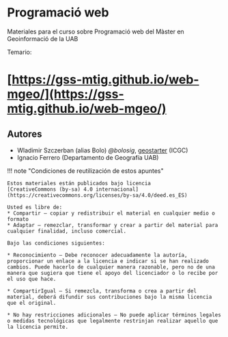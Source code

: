 # Programació web

Materiales para el curso sobre Programació web del Màster en Geoinformació de la UAB

Temario:

# [https://gss-mtig.github.io/web-mgeo/](https://gss-mtig.github.io/web-mgeo/)


## Autores

* Wladimir Szczerban (alias Bolo) *@bolosig*, [geostarter](http://betaportal.icgc.cat) (ICGC)
* Ignacio Ferrero (Departamento de Geografía UAB)

!!! note "Condiciones de reutilización de estos apuntes"

    Estos materiales están publicados bajo licencia
    [CreativeCommons (by-sa) 4.0 internacional](https://creativecommons.org/licenses/by-sa/4.0/deed.es_ES)

    Usted es libre de:
    * Compartir — copiar y redistribuir el material en cualquier medio o formato
    * Adaptar — remezclar, transformar y crear a partir del material para cualquier finalidad, incluso comercial.

    Bajo las condiciones siguientes:

    * Reconocimiento — Debe reconocer adecuadamente la autoría, proporcionar un enlace a la licencia e indicar si se han realizado cambios. Puede hacerlo de cualquier manera razonable, pero no de una manera que sugiera que tiene el apoyo del licenciador o lo recibe por el uso que hace.
    
    * CompartirIgual — Si remezcla, transforma o crea a partir del material, deberá difundir sus contribuciones bajo la misma licencia que el original.
    
    * No hay restricciones adicionales — No puede aplicar términos legales o medidas tecnológicas que legalmente restrinjan realizar aquello que la licencia permite.
